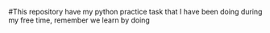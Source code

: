 #This repository have my python practice task that I have been doing during my free time, remember we learn by doing

